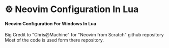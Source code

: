 # ⚙ Neovim Configuration In Lua
#### Neovim Configuration For Windows In Lua
Big Credit to "Chris@Machine" for "Neovim from Scratch" github repository
Most of the code is used form there repository.
